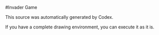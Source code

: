 #Invader Game

This source was automatically generated by Codex.

If you have a complete drawing environment, you can execute it as it is.